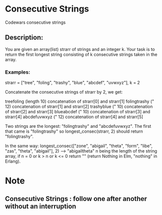 # Consecutive Strings

Codewars consecutive strings

## Description:

You are given an array(list) strarr of strings and an integer k. Your task is to return the first longest string consisting of k consecutive strings taken in the array.

### Examples:

strarr = ["tree", "foling", "trashy", "blue", "abcdef", "uvwxyz"], k = 2

Concatenate the consecutive strings of strarr by 2, we get:

treefoling (length 10) concatenation of strarr[0] and strarr[1]
folingtrashy (" 12) concatenation of strarr[1] and strarr[2]
trashyblue (" 10) concatenation of strarr[2] and strarr[3]
blueabcdef (" 10) concatenation of strarr[3] and strarr[4]
abcdefuvwxyz (" 12) concatenation of strarr[4] and strarr[5]

Two strings are the longest: "folingtrashy" and "abcdefuvwxyz".
The first that came is "folingtrashy" so
longest_consec(strarr, 2) should return "folingtrashy".

In the same way:
longest_consec(["zone", "abigail", "theta", "form", "libe", "zas", "theta", "abigail"], 2) --> "abigailtheta"
n being the length of the string array, if n = 0 or k > n or k <= 0 return "" (return Nothing in Elm, "nothing" in Erlang).

# Note

## Consecutive Strings : follow one after another without an interruption
